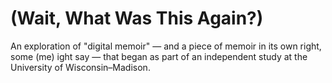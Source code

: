 # (Wait, What Was This Again?)

An exploration of "digital memoir" — and a piece of memoir in its own right, some (me) ight say — that began as part of an independent study at the University of Wisconsin–Madison.